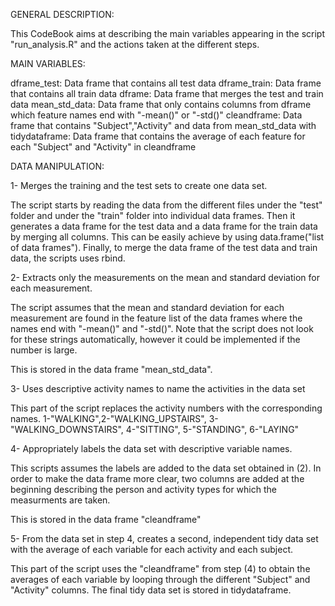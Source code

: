 GENERAL DESCRIPTION:

This CodeBook aims at describing the main variables appearing in the
script "run_analysis.R" and the actions taken at the different
steps.

MAIN VARIABLES:

dframe_test: Data frame that contains all test data
dframe_train: Data frame that contains all train data
dframe: Data frame that merges the test and train data
mean_std_data: Data frame that only contains columns from dframe which feature names end with "-mean()" or "-std()"
cleandframe: Data frame that contains "Subject","Activity" and data from mean_std_data with
tidydataframe: Data frame that contains the average of each feature for each "Subject" and "Activity" in cleandframe

DATA MANIPULATION:

1- Merges the training and the test sets to create one data set.

The script starts by reading the data from the different files under the "test" folder
and under the "train" folder into individual data frames. Then it generates 
a data frame for the test data and a data frame for the train data by merging all columns.
This can be easily achieve by using data.frame("list of data frames").
Finally, to merge the data frame of the test data and train data, the scripts uses
rbind.

2- Extracts only the measurements on the mean and standard deviation for each measurement.

The script assumes that the mean and standard deviation for each measurement are found
in the feature list of the data frames where the names end with "-mean()" and "-std()".
Note that the script does not look for these strings automatically, however it could
be implemented if the number is large.

This is stored in the data frame "mean_std_data".

3- Uses descriptive activity names to name the activities in the data set

This part of the script replaces the activity numbers with the corresponding
names. 1-"WALKING",2-"WALKING_UPSTAIRS", 3-"WALKING_DOWNSTAIRS", 4-"SITTING", 5-"STANDING",
6-"LAYING"


4- Appropriately labels the data set with descriptive variable names.

This scripts assumes the labels are added to the data set obtained in (2).
In order to make the data frame more clear, two columns are added at the beginning
describing the person and activity types for which the measurments are taken.

This is stored in the data frame "cleandframe"


5- From the data set in step 4, creates a second, independent tidy data set with the average of 
   each variable for each activity and each subject.

This part of the script uses the "cleandframe" from step (4) to obtain the averages of each
variable by looping through the different "Subject" and "Activity" columns. 
The final tidy data set is stored in tidydataframe.
